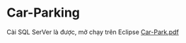 # Car-Parking

Cài SQL SerVer là được, mở chạy trên Eclipse 
[Car-Park.pdf](https://github.com/letranquan2210/Sources-code-Web-Car-Parking/files/8537051/Car-Park.pdf)
